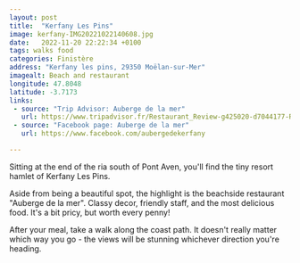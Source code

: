 ```yaml
---
layout: post
title:  "Kerfany Les Pins"
image: kerfany-IMG20221022140608.jpg
date:   2022-11-20 22:22:34 +0100
tags: walks food
categories: Finistère
address: "Kerfany les pins, 29350 Moëlan-sur-Mer"
imagealt: Beach and restaurant
longitude: 47.8048
latitude: -3.7173
links:
 - source: "Trip Advisor: Auberge de la mer"
   url: https://www.tripadvisor.fr/Restaurant_Review-g425020-d7044177-Reviews-L_Auberge_de_La_Mer-Moelan_sur_Mer_Finistère_Brittany.html
 - source: "Facebook page: Auberge de la mer"
   url: https://www.facebook.com/aubergedekerfany

---
```

Sitting at the end of the ria south of Pont Aven, you'll find the tiny resort hamlet of Kerfany Les Pins.

Aside from being a beautiful spot, the highlight is the beachside restaurant "Auberge de la mer". Classy decor, friendly staff, and the most delicious food. It's a bit pricy, but worth every penny!

After your meal, take a walk along the coast path. It doesn't really matter which way you go - the views will be stunning whichever direction you're heading.
